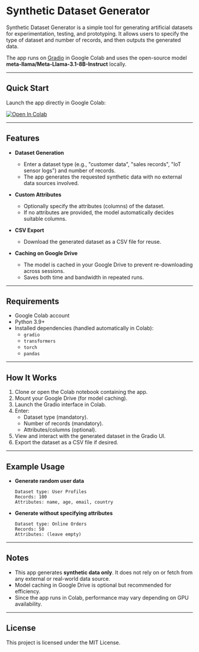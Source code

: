 # Synthetic Dataset Generator

Synthetic Dataset Generator is a simple tool for generating artificial datasets for experimentation, testing, and prototyping. It allows users to specify the type of dataset and number of records, and then outputs the generated data.  

The app runs on [Gradio](https://gradio.app) in Google Colab and uses the open-source model **meta-llama/Meta-Llama-3.1-8B-Instruct** locally.  

---

## Quick Start

Launch the app directly in Google Colab:  

[![Open In Colab](https://colab.research.google.com/assets/colab-badge.svg)](https://colab.research.google.com/github/your-repo/synthetic-dataset-generator/blob/main/notebook.ipynb)

---

## Features

- **Dataset Generation**
  - Enter a dataset type (e.g., "customer data", "sales records", "IoT sensor logs") and number of records.
  - The app generates the requested synthetic data with no external data sources involved.

- **Custom Attributes**
  - Optionally specify the attributes (columns) of the dataset.
  - If no attributes are provided, the model automatically decides suitable columns.

- **CSV Export**
  - Download the generated dataset as a CSV file for reuse.

- **Caching on Google Drive**
  - The model is cached in your Google Drive to prevent re-downloading across sessions.
  - Saves both time and bandwidth in repeated runs.

---

## Requirements

- Google Colab account  
- Python 3.9+  
- Installed dependencies (handled automatically in Colab):
  - `gradio`
  - `transformers`
  - `torch`
  - `pandas`

---

## How It Works

1. Clone or open the Colab notebook containing the app.
2. Mount your Google Drive (for model caching).
3. Launch the Gradio interface in Colab.
4. Enter:
   - Dataset type (mandatory).
   - Number of records (mandatory).
   - Attributes/columns (optional).
5. View and interact with the generated dataset in the Gradio UI.
6. Export the dataset as a CSV file if desired.

---

## Example Usage

- **Generate random user data**
  ```
  Dataset type: User Profiles
  Records: 100
  Attributes: name, age, email, country
  ```

- **Generate without specifying attributes**
  ```
  Dataset type: Online Orders
  Records: 50
  Attributes: (leave empty)
  ```

---

## Notes

- This app generates **synthetic data only**. It does not rely on or fetch from any external or real-world data source.
- Model caching in Google Drive is optional but recommended for efficiency.
- Since the app runs in Colab, performance may vary depending on GPU availability.

---

## License

This project is licensed under the MIT License.
